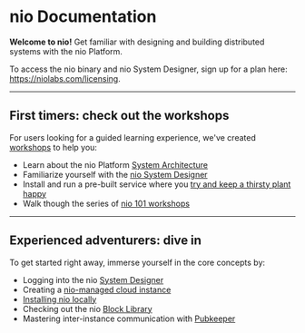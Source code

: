 # nio Documentation

**Welcome to nio!** Get familiar with designing and building distributed systems with the nio Platform.

To access the nio binary and nio System Designer, sign up for a plan here: <https://niolabs.com/licensing>.

---

## First timers: check out the workshops

For users looking for a guided learning experience, we've created [workshops](http://workshops.n.io) to help you:

* Learn about the nio Platform [System Architecture](http://workshops.n.io/architecture/)
* Familiarize yourself with the [nio System Designer](https://workshops.n.io/system-designer/)
* Install and run a pre-built service where you [try and keep a thirsty plant happy](http://workshops.n.io/distributed-demonstration/)
* Walk though the series of [nio 101 workshops](https://workshops.n.io/nio-101/)

---

## Experienced adventurers: dive in

To get started right away, immerse yourself in the core concepts by:

* Logging into the nio [System Designer](https://designer.n.io)
* Creating a [nio-managed cloud instance](/running-nio/in-the-cloud.md)
* [Installing nio locally](/installation)
* Checking out the nio [Block Library](https://blocks.n.io)
* Mastering inter-instance communication with [Pubkeeper](https://docs.pubkeeper.com)
